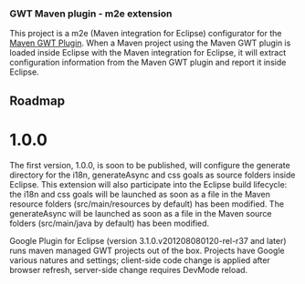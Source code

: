 ### GWT Maven plugin - m2e extension

This project is a m2e (Maven integration for Eclipse) configurator for the [Maven GWT Plugin](http://mojo.codehaus.org/gwt-maven-plugin/).
When a Maven project using the Maven GWT plugin is loaded inside Eclipse with the Maven integration
for Eclipse, it will extract configuration information from the Maven GWT plugin and report it inside
Eclipse.

## Roadmap

# 1.0.0
The first version, 1.0.0, is soon to be published, will configure the generate directory for the i18n, generateAsync
and css goals as source folders inside Eclipse.
This extension will also participate into the Eclipse build lifecycle: the i18n and css goals will be launched as soon
as a file in the Maven resource folders (src/main/resources by default) has been modified. The generateAsync will be
launched as soon as a file in the Maven source folders (src/main/java by default) has been modified.

Google Plugin for Eclipse (version 3.1.0.v201208080120-rel-r37 and later) runs maven managed GWT projects out of the box. 
Projects have Google various natures and settings; client-side code change is applied after browser refresh, server-side change requires DevMode reload.
